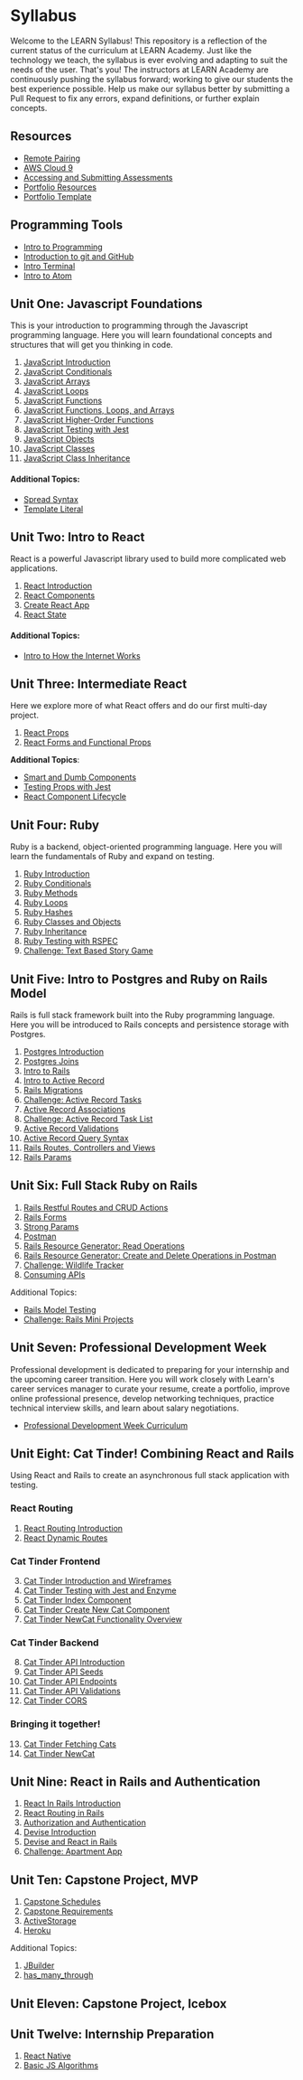 # Syllabus

Welcome to the LEARN Syllabus! This repository is a reflection of the current status of the curriculum at LEARN Academy. Just like the technology we teach, the syllabus is ever evolving and adapting to suit the needs of the user. That's you! The instructors at LEARN Academy are continuously pushing the syllabus forward; working to give our students the best experience possible. Help us make our syllabus better by submitting a Pull Request to fix any errors, expand definitions, or further explain concepts.

## Resources
- [Remote Pairing](./tools_and_resources/remote-pairing.md)
- [AWS Cloud 9](https://github.com/LEARNAcademy/cloud9-config)
- [Accessing and Submitting Assessments](./tools_and_resources/assessments.md)
- [Portfolio Resources](./tools_and_resources/portfolio.md)
- [Portfolio Template](./portfolio-v001)

## Programming Tools
- [Intro to Programming](./tools_and_resources/intro_to_programming.md)
- [Introduction to git and GitHub](https://github.com/LEARNAcademy/git-intro/blob/master/GitAndGithub.pdf)
- [Intro Terminal](./tools_and_resources/terminal.md)
- [Intro to Atom](./tools_and_resources/atom.md)

## Unit One: Javascript Foundations

This is your introduction to programming through the Javascript programming language. Here you will learn foundational concepts and structures that will get you thinking in code.

1. [JavaScript Introduction](./javascript/intro.md)
2. [JavaScript Conditionals](./javascript/conditionals.md)
3. [JavaScript Arrays](./javascript/arrays.md)
4. [JavaScript Loops](./javascript/loops.md)
5. [JavaScript Functions](./javascript/functions.md)
6. [JavaScript Functions, Loops, and Arrays](./javascript/functions-loops-arrays.md)
7. [JavaScript Higher-Order Functions](./javascript/higher-order-functions.md)
1. [JavaScript Testing with Jest](./javascript/jest.md)
2. [JavaScript Objects](./javascript/objects.md)
3. [JavaScript Classes](./javascript/classes.md)
3. [JavaScript Class Inheritance](./javascript/class-inheritance.md)

#### Additional Topics:

- [Spread Syntax](./javascript/spread-operator.md)
- [Template Literal](./javascript/template-literals.md)

## Unit Two: Intro to React

React is a powerful Javascript library used to build more complicated web applications.

1. [React Introduction](./react/intro.md/)
2. [React Components](./react/nested-components.md)
3. [Create React App](./react/create-react-app.md)
4. [React State](./react/state.md/)

#### Additional Topics:

- [Intro to How the Internet Works](./tools_and_resources/how-the-internet-works-intro.md)

## Unit Three: Intermediate React

Here we explore more of what React offers and do our first multi-day project.

1. [React Props](./react/props.md/)
2. [React Forms and Functional Props](./react/forms.md/)

**Additional Topics**:

- [Smart and Dumb Components](./react/smart-and-dumb-components.md)
- [Testing Props with Jest](./react/testing-props-with-jest.md)
- [React Component Lifecycle](./react/component-lifecycle.md)

## Unit Four: Ruby

Ruby is a backend, object-oriented programming language. Here you will learn the fundamentals of Ruby and expand on testing.

1. [Ruby Introduction](./ruby/intro.md)
2. [Ruby Conditionals](./ruby/conditionals.md)
3. [Ruby Methods](./ruby/methods.md)
4. [Ruby Loops](./ruby/loops.md)
5. [Ruby Hashes](./ruby/hashes.md)
6. [Ruby Classes and Objects](./ruby/classes_objects.md)
7. [Ruby Inheritance](./ruby/inheritance.md)
8. [Ruby Testing with RSPEC](./ruby/rspec.md)
9. [Challenge: Text Based Story Game](./ruby/textbased_story.md)


## Unit Five: Intro to Postgres and Ruby on Rails Model

Rails is full stack framework built into the Ruby programming language. Here you will be introduced to Rails concepts and persistence storage with Postgres.

1. [Postgres Introduction](./sql/intro_postgres.md)
2. [Postgres Joins](./sql/08rails_sql_joins.md)
3. [Intro to Rails](./rails_model/intro.md)
1. [Intro to Active Record](./rails_model/active_record_intro.md)
1. [Rails Migrations](./rails_model/migrations.md)
1. [Challenge: Active Record Tasks](./rails_model/challenge_active_record_tasks.md)
1. [Active Record Associations](./rails_model/associations.md)
1. [Challenge: Active Record Task List](./rails_model/challenge_active_record_tasklist.md)
1. [Active Record Validations](./rails_model/validations.md)
1. [Active Record Query Syntax](./rails_model/active_record_query_syntax.md)
1. [Rails Routes, Controllers and Views](./Rails-C&V/01rails_routes_controllers_views.md)
1. [Rails Params](./Rails-C&V/03rails_params.md)


## Unit Six: Full Stack Ruby on Rails

1. [Rails Restful Routes and CRUD Actions](./Rails-C&V/rails_rest_crud.md)
1. [Rails Forms](./Rails-C&V/rails_forms.md)
1. [Strong Params](./Rails-C&V/08rails_strong_parameters.md)
1. [Postman](./Rails-C&V/postman.md)
1. [Rails Resource Generator: Read Operations](./Rails-C&V/resource_index_show.md)
1. [Rails Resource Generator: Create and Delete Operations in Postman](./Rails-C&V/resource_create_delete.md)
1. [Challenge: Wildlife Tracker](./Rails-C&V/wildlife_tracker_challenge.md)
1. [Consuming APIs](./external-api/fetch.md)

Additional Topics:
- [Rails Model Testing](./rails_model/rails_model_tests.md)
- [Challenge: Rails Mini Projects](./Rails-C&V/07rails_miniprojects.md)

## Unit Seven: Professional Development Week

Professional development is dedicated to preparing for your  internship and the upcoming career transition. Here you will work closely with Learn's career services manager to curate your resume, create a portfolio, improve online professional presence, develop networking techniques, practice technical interview skills, and learn about salary negotiations.

- [Professional Development Week Curriculum](./PD-Week/Curriculum.md)

## Unit Eight: Cat Tinder! Combining React and Rails

Using React and Rails to create an asynchronous full stack application with testing.

### React Routing
1. [React Routing Introduction](./cat-tinder/react-router/intro.md)
2. [React Dynamic Routes](./cat-tinder/react-router/dynamic-routes.md)

### Cat Tinder Frontend
3. [Cat Tinder Introduction and Wireframes](./cat-tinder/frontend/intro.md)
4. [Cat Tinder Testing with Jest and Enzyme](./cat-tinder/frontend/jest-enzyme.md)
5. [Cat Tinder Index Component](./cat-tinder/frontend/cat-index.md)
6. [Cat Tinder Create New Cat Component](./cat-tinder/frontend/cat-create.md)
7. [Cat Tinder NewCat Functionality Overview](./cat-tinder/frontend/10cat_tinder_form_submit.md)

### Cat Tinder Backend

8. [Cat Tinder API Introduction](./cat-tinder/backend/api_intro.md)
9. [Cat Tinder API Seeds](./cat-tinder/backend/seeds.md)
10. [Cat Tinder API Endpoints](./cat-tinder/backend/api_endpoints.md)
11. [Cat Tinder API Validations](./cat-tinder/backend/validations.md)
12. [Cat Tinder CORS](./cat-tinder/backend/CORS.md)

### Bringing it together!
13. [Cat Tinder Fetching Cats](./cat-tinder/connecting/fetch.md)
14. [Cat Tinder NewCat](./cat-tinder/connecting/cat-form.md)


## Unit Nine: React in Rails and Authentication
1. [React In Rails Introduction](./react_in_rails/intro.md)
2. [React Routing in Rails](./react_in_rails/react_routing_in_rails.md)
2. [Authorization and Authentication](./react_in_rails/authentication-vs-authorization.md)
2. [Devise Introduction](./react_in_rails/devise.md)
2. [Devise and React in Rails](./react_in_rails/devise_and_react_in_rails.md)
4. [Challenge: Apartment App](./react_in_rails/apartment_app.md)

## Unit Ten: Capstone Project, MVP
1. [Capstone Schedules](./capstone/schedule.md)
1. [Capstone Requirements](./capstone/requirements.md)
1. [ActiveStorage](./Rails_ActiveStorage/README.md)
1. [Heroku](./heroku/README.md)

Additional Topics:
1. [JBuilder](./Rails_JBuilder/README.md)
2. [has_many_through](./Rails_has_many_through/README.md)

## Unit Eleven: Capstone Project, Icebox

## Unit Twelve: Internship Preparation
1. [React Native](./react_native/01_expo.md)
2. <a href="https://github.com/LEARNAcademy/basic-algorithms">Basic JS Algorithms</a>
